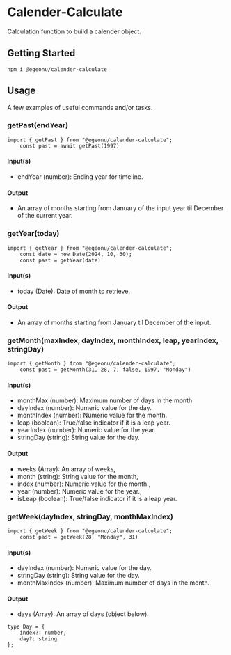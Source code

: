 # Calender-Calculate

Calculation function to build a calender object.

## Getting Started

`npm i @egeonu/calender-calculate`

## Usage

A few examples of useful commands and/or tasks.

### getPast(endYear)
```
import { getPast } from "@egeonu/calender-calculate";
    const past = await getPast(1997)
```
#### Input(s)
* endYear (number): Ending year for timeline.
#### Output
* An array of months starting from January of the input year til December of the current year.

### getYear(today)
```
import { getYear } from "@egeonu/calender-calculate";
    const date = new Date(2024, 10, 30);
    const past = getYear(date)
```
#### Input(s)
* today (Date): Date of month to retrieve.
#### Output
* An array of months starting from January til December of the input.

### getMonth(maxIndex, dayIndex, monthIndex, leap, yearIndex, stringDay)
``` 
import { getMonth } from "@egeonu/calender-calculate";
    const past = getMonth(31, 28, 7, false, 1997, "Monday")
```
#### Input(s)
* monthMax (number): Maximum number of days in the month.
* dayIndex (number): Numeric value for the day.
* monthIndex (number): Numeric value for the month.
* leap (boolean): True/false indicator if it is a leap year.
* yearIndex (number): Numeric value for the year.
* stringDay (string): String value for the day.
#### Output
* weeks (Array): An array of weeks,
* month (string): String value for the month,
* index (number): Numeric value for the month.,
* year (number): Numeric value for the year.,
* isLeap (boolean): True/false indicator if it is a leap year.

### getWeek(dayIndex, stringDay, monthMaxIndex)
```
import { getWeek } from "@egeonu/calender-calculate";
    const past = getWeek(28, "Monday", 31)
```
#### Input(s)
* dayIndex (number): Numeric value for the day.
* stringDay (string): String value for the day.
* monthMaxIndex (number): Maximum number of days in the month.
#### Output
* days (Array): An array of days (object below).
```
type Day = {
    index?: number,
    day?: string
};
```